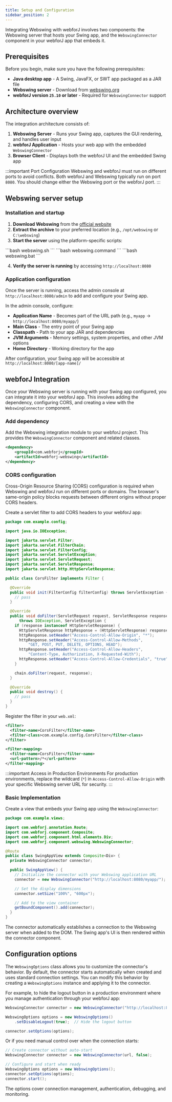 ```yaml
---
title: Setup and Configuration
sidebar_position: 2
---
```


Integrating Webswing with webforJ involves two components: the Webswing server that hosts your Swing app, and the `WebswingConnector` component in your webforJ app that embeds it.

## Prerequisites

Before you begin, make sure you have the following prerequisites:

- **Java desktop app** - A Swing, JavaFX, or SWT app packaged as a JAR file
- **Webswing server** - Download from [webswing.org](https://webswing.org)
- **webforJ version `25.10` or later** - Required for `WebswingConnector` support

## Architecture overview

The integration architecture consists of:

1. **Webswing Server** - Runs your Swing app, captures the GUI rendering, and handles user input
2. **webforJ Application** - Hosts your web app with the embedded `WebswingConnector`
3. **Browser Client** - Displays both the webforJ UI and the embedded Swing app

:::important Port Configuration
Webswing and webforJ must run on different ports to avoid conflicts. Both webforJ and Webswing typically run on port `8080`. You should change either the Webswing port or the webforJ port.
:::

## Webswing server setup

### Installation and startup

1. **Download Webswing** from the [official website](https://www.webswing.org/en/downloads)
2. **Extract the archive** to your preferred location (e.g., `/opt/webswing` or `C:\webswing`)
3. **Start the server** using the platform-specific scripts:

<Tabs>
      <TabItem value="Linux" label="Linux" default>
        ```bash
        webswing.sh
        ```
      </TabItem>
      <TabItem value="macOS" label="macOS">
        ```bash
        webswing.command
        ```
      </TabItem>
      <TabItem value="Windows" label="Windows">
        ```bash
        webswing.bat
        ```
      </TabItem>
</Tabs>


4. **Verify the server is running** by accessing `http://localhost:8080`

### Application configuration

Once the server is running, access the admin console at `http://localhost:8080/admin` to add and configure your Swing app.

In the admin console, configure:

- **Application Name** - Becomes part of the URL path (e.g., `myapp` → `http://localhost:8080/myapp/`)
- **Main Class** - The entry point of your Swing app
- **Classpath** - Path to your app JAR and dependencies
- **JVM Arguments** - Memory settings, system properties, and other JVM options
- **Home Directory** - Working directory for the app

After configuration, your Swing app will be accessible at `http://localhost:8080/[app-name]/`

## webforJ Integration

Once your Webswing server is running with your Swing app configured, you can integrate it into your webforJ app. This involves adding the dependency, configuring CORS, and creating a view with the `WebswingConnector` component.

### Add dependency

Add the Webswing integration module to your webforJ project. This provides the `WebswingConnector` component and related classes.

```xml
<dependency>
    <groupId>com.webforj</groupId>
    <artifactId>webforj-webswing</artifactId>
</dependency>
```

### CORS configuration

Cross-Origin Resource Sharing (CORS) configuration is required when Webswing and webforJ run on different ports or domains. The browser's same-origin policy blocks requests between different origins without proper CORS headers.

Create a servlet filter to add CORS headers to your webforJ app:

```java title="CorsFilter.java"
package com.example.config;

import java.io.IOException;

import jakarta.servlet.Filter;
import jakarta.servlet.FilterChain;
import jakarta.servlet.FilterConfig;
import jakarta.servlet.ServletException;
import jakarta.servlet.ServletRequest;
import jakarta.servlet.ServletResponse;
import jakarta.servlet.http.HttpServletResponse;

public class CorsFilter implements Filter {

  @Override
  public void init(FilterConfig filterConfig) throws ServletException {
    // pass
  }

  @Override
  public void doFilter(ServletRequest request, ServletResponse response, FilterChain chain)
      throws IOException, ServletException {
    if (response instanceof HttpServletResponse) {
      HttpServletResponse httpResponse = (HttpServletResponse) response;
      httpResponse.setHeader("Access-Control-Allow-Origin", "*");
      httpResponse.setHeader("Access-Control-Allow-Methods",
          "GET, POST, PUT, DELETE, OPTIONS, HEAD");
      httpResponse.setHeader("Access-Control-Allow-Headers",
          "Content-Type, Authorization, X-Requested-With");
      httpResponse.setHeader("Access-Control-Allow-Credentials", "true");
    }

    chain.doFilter(request, response);
  }

  @Override
  public void destroy() {
    // pass
  }
}
```

Register the filter in your `web.xml`:

```xml
<filter>
  <filter-name>CorsFilter</filter-name>
  <filter-class>com.example.config.CorsFilter</filter-class>
</filter>

<filter-mapping>
  <filter-name>CorsFilter</filter-name>
  <url-pattern>/*</url-pattern>
</filter-mapping>
```

:::important Access in Production Environments
For production environments, replace the wildcard (`*`) in `Access-Control-Allow-Origin` with your specific Webswing server URL for security.
:::

### Basic Implementation

Create a view that embeds your Swing app using the `WebswingConnector`:

```java title="SwingAppView.java"
package com.example.views;

import com.webforj.annotation.Route;
import com.webforj.component.Composite;
import com.webforj.component.html.elements.Div;
import com.webforj.component.webswing.WebswingConnector;

@Route
public class SwingAppView extends Composite<Div> {
  private WebswingConnector connector;

  public SwingAppView() {
    // Initialize the connector with your Webswing application URL
    connector = new WebswingConnector("http://localhost:8080/myapp/");

    // Set the display dimensions
    connector.setSize("100%", "600px");

    // Add to the view container
    getBoundComponent().add(connector);
  }
}
```

The connector automatically establishes a connection to the Webswing server when added to the DOM. The Swing app's UI is then rendered within the connector component.

## Configuration options

The `WebswingOptions` class allows you to customize the connector's behavior. By default, the connector starts automatically when created and uses standard connection settings. You can modify this behavior by creating a `WebswingOptions` instance and applying it to the connector.

For example, to hide the logout button in a production environment where you manage authentication through your webforJ app:

```java
WebswingConnector connector = new WebswingConnector("http://localhost:8080/myapp/");

WebswingOptions options = new WebswingOptions()
    .setDisableLogout(true);  // Hide the logout button

connector.setOptions(options);
```

Or if you need manual control over when the connection starts:

```java
// Create connector without auto-start
WebswingConnector connector = new WebswingConnector(url, false);

// Configure and start when ready
WebswingOptions options = new WebswingOptions();
connector.setOptions(options);
connector.start();
```

The options cover connection management, authentication, debugging, and monitoring.